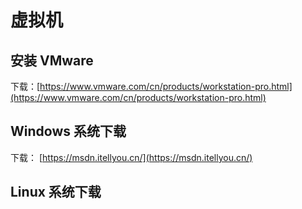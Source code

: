 # 虚拟机

## 安装 VMware

下载：[https://www.vmware.com/cn/products/workstation-pro.html](https://www.vmware.com/cn/products/workstation-pro.html)

## Windows 系统下载

下载： [https://msdn.itellyou.cn/](https://msdn.itellyou.cn/)

## Linux 系统下载

